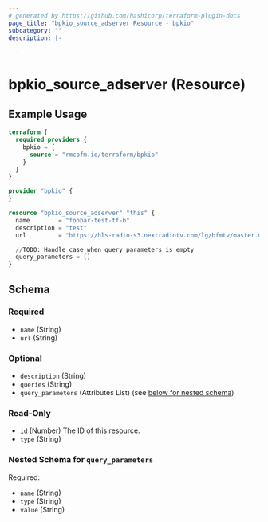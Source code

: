 ```yaml
---
# generated by https://github.com/hashicorp/terraform-plugin-docs
page_title: "bpkio_source_adserver Resource - bpkio"
subcategory: ""
description: |-
  
---
```


# bpkio_source_adserver (Resource)



## Example Usage

```terraform
terraform {
  required_providers {
    bpkio = {
      source = "rmcbfm.io/terraform/bpkio"
    }
  }
}

provider "bpkio" {
}

resource "bpkio_source_adserver" "this" {
  name        = "foobar-test-tf-b"
  description = "test"
  url         = "https://hls-radio-s3.nextradiotv.com/lg/bfmtv/master.m3u8"

  //TODO: Handle case when query_parameters is empty
  query_parameters = []
}
```

<!-- schema generated by tfplugindocs -->
## Schema

### Required

- `name` (String)
- `url` (String)

### Optional

- `description` (String)
- `queries` (String)
- `query_parameters` (Attributes List) (see [below for nested schema](#nestedatt--query_parameters))

### Read-Only

- `id` (Number) The ID of this resource.
- `type` (String)

<a id="nestedatt--query_parameters"></a>
### Nested Schema for `query_parameters`

Required:

- `name` (String)
- `type` (String)
- `value` (String)
